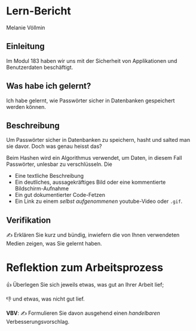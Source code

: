 # Lern-Bericht
Melanie Völlmin

## Einleitung

Im Modul 183 haben wir uns mit der Sicherheit von Applikationen und Benutzerdaten beschäftigt.

## Was habe ich gelernt?

Ich habe gelernt, wie Passwörter sicher in Datenbanken gespeichert werden können.

## Beschreibung

Um Passwörter sicher in Datenbanken zu speichern, hasht und salted man sie davor. Doch was genau heisst das?

Beim Hashen wird ein Algorithmus verwendet, um Daten, in diesem Fall Passwörter, unlesbar zu verschlüsseln. Die 

* Eine textliche Beschreibung
* Ein deutliches, aussagekräftiges Bild oder eine kommentierte Bildschirm-Aufnahme
* Ein gut dokumentierter Code-Fetzen
* Ein Link zu einem *selbst aufgenommenen* youtube-Video oder `.gif`.

## Verifikation

✍️ Erklären Sie kurz und bündig, inwiefern die von Ihnen verwendeten Medien zeigen, was Sie gelernt haben.

# Reflektion zum Arbeitsprozess

👍 Überlegen Sie sich jeweils etwas, was gut an Ihrer Arbeit lief; 

👎 und etwas, was nicht gut lief.

**VBV**: ✍️ Formulieren Sie davon ausgehend einen *handelbaren* Verbesserungsvorschlag.
